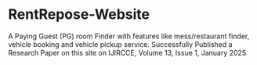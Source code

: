 # RentRepose-Website
A Paying Guest (PG) room Finder with features like mess/restaurant finder, vehicle booking and vehicle pickup service. 
Successfully Published a Research Paper on this site on IJIRCCE, Volume 13, Issue 1, January 2025
